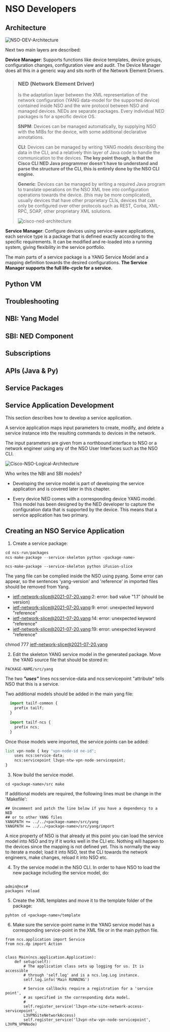 # NSO Developers

## Architecture

![NSO-DEV-Architecture](images/NSO-DEV-Architecture.png)

Next two main layers are described:

**Device Manager**: Supports functions like device templates, device groups, configuration changes, configuration view and audit. The Device Manager does all this in a generic way and sits north of the Network Element Drivers.

>### NED (Network Element Driver) 
>
>Is the adaptation layer between the XML representation of the network configuration (YANG data-model for the supported device) contained inside NSO and the wire protocol between NSO and managed devices. NEDs are separate packages. Every individual NED packages is for a specific device OS.
>
>**SNPM**: Devices can be managed automatically, by supplying NSO with the MIBs for the device, with some additional declarative annotations. 
>
>**CLI**: Devices can be managed by writing YANG models describing the data in the CLI, and a relatively thin layer of Java code to handle the communication to the devices. **The key point though, is that the Cisco CLI NED Java programmer doesn't have to understand and parse the structure of the CLI, this is entirely done by the NSO CLI engine.**
>
>**Generic**: Devices can be managed by writing a required Java program to translate operations on the NSO XML tree into configuration operations towards the device. (this may be more complicated), usually devices that have other proprietary CLIs, devices that can only be configured over other protocols such as REST, Corba, XML-RPC, SOAP, other proprietary XML solutions.
>
>![cisco-ned-architecture](images/cisco-ned-architecture.png)

**Service Manager**: Configure devices using service-aware applications, each service type is a package that is defined exactly according to the specific requirements. It can be modified and re-loaded into a running system, giving flexibility in the service portfolio. 

The main parts of a service package is a YANG Service Model and a mapping definition towards the desired configurations. **The Service Manager supports the full life-cycle for a service.**

## Python VM

## Troubleshooting

## NBI: Yang Model

## SBI: NED Component

## Subscriptions

## APIs (Java & Py)

## Service Packages

## Service Application Development

This section describes how to develop a service application. 

A service application maps input parameters to create, modify, and delete a
service instance into the resulting commands to devices in the network. 

The input parameters are given from a northbound interface to NSO or 
a network engineer using any of the NSO User Interfaces such as the NSO CLI.

![Cisco-NSO-Logical-Architecture](images/NSO_Package_Structure.png)

Who writes the NBI and SBI models?

- Developing the service model is part of developing the service
  application and is covered later in this chapter.

- Every device NED comes with a corresponding device YANG model. This
  model has been designed by the NED developer to capture the
  configuration data that is supported by the device. This means that a
  service application has two primary.

## Creating an NSO Service Application

1. Create a service package: 
`````python 
cd ncs-run/packages
ncs-make-package --service-skeleton python <package-name> 
`````

````
ncs-make-package --service-skeleton python iFusion-slice
````

The yang file can be complied inside the NSO using pyang. Some error can appear, so the sentences 'yang-version' and 'reference' in imported files should be removed from Yang.

-   ietf-network-slice@2021-07-20.yang:2: error: bad value "1.1" (should be version)
-   ietf-network-slice@2021-07-20.yang:9: error: unexpected keyword "reference"
-   ietf-network-slice@2021-07-20.yang:14: error: unexpected keyword "reference"
-   ietf-network-slice@2021-07-20.yang:19: error: unexpected keyword "reference"


chmod 777 ietf-network-slice@2021-07-20.yang 


2. Edit the skeleton YANG service model in the generated package. Move the YANG source file that should be stored in:

````less 
PACKAGE-NAME/src/yang
````

The two ***"uses"*** lines ncs:service-data and ncs:servicepoint "attribute" tells NSO that this is a service.

Two additional models should be added in the main yang file: 
````python 
  import tailf-common {
    prefix tailf;
  }
  
  import tailf-ncs {
    prefix ncs;
  }
````

Once those models were imported, the service points can be added:

````python
list vpn-node { key "vpn-node-id ne-id";
    uses ncs:service-data; 
    ncs:servicepoint l3vpn-ntw-vpn-node-servicepoint;
}
````

3. Now build the service model. 
````pyhton 
cd <package-name>/src make
````

If additional models are required, the following lines must be change in the 'Makefile':

````pyhton
## Uncomment and patch the line below if you have a dependency to a NED
## or to other YANG files
YANGPATH += ../../<package-name>/src/yang
YANGPATH += ../../<package-name>/src/yang/import
````


A nice property of NSO is that already at this point you can load the service model into NSO and try if it works well in the CLI etc. Nothing will happen to the devices since the mapping is not defined yet. This is normally the way to iterate a model; load it into NSO, test the CLI towards the network engineers, make changes, reload it into NSO etc.

4. Try the service model in the NSO CLI. In order to have NSO to load the new package including the service model, do: 

````pyhton 

admin@ncs#
packages reload 
````

5. Create the XML templates and move it to the template folder of the package: 
````
pyhton cd <package-name>/template 
````

6. Make sure the service-point name in the YANG service model has a corresponding service-point in the XML file or in the main python file. 

````pyhton 
from ncs.application import Service
from ncs.dp import Action


class Main(ncs.application.Application):
    def setup(self):
        # The application class sets up logging for us. It is accessible
        # through 'self.log' and is a ncs.log.Log instance.
        self.log.info('Main RUNNING')

        # Service callbacks require a registration for a 'service point',
        # as specified in the corresponding data model.
        #
        self.register_service('l3vpn-ntw-site-network-access-servicepoint', 
        L3VPNSiteNetworkAccess)
        self.register_service('l3vpn-ntw-vpn-node-servicepoint', L3VPN_VPNNode)

````